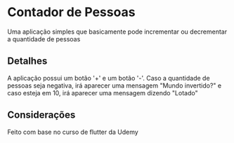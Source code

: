# Contador de Pessoas

Uma aplicação simples que basicamente pode incrementar ou decrementar a quantidade de pessoas

## Detalhes

A aplicação possui um botão '+' e um botão '-'. Caso a quantidade de pessoas seja negativa, irá aparecer uma mensagem "Mundo invertido?" e caso esteja em 10, irá aparecer uma mensagem dizendo "Lotado"

## Considerações

Feito com base no curso de flutter da Udemy
